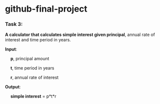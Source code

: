 # github-final-project
<!-- Description: Final project for the Getting Started with Git and GitHub course from IBM. -->

### Task 3:
**A calculator that calculates simple interest given principal**, annual rate of interest and time period in years.

**Input**: 

&emsp; **p**, principal amount
   
&emsp; **t**, time period in years
   
&emsp; **r**, annual rate of interest
   
**Output**:

&emsp; **simple interest** = p\*t\*r
